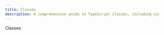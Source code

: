```yaml
---
title: Classes
description: A comprehensive guide to TypeScript classes, including syntax, features, and best practices.
---
```


Classes